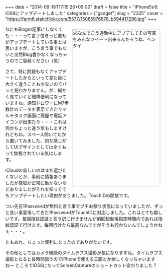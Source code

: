 +++
date = "2014-09-18T17:15:26+09:00"
draft = false
title = "iPhone5sをiOS8にアップデートしました"
categories = ["gadget"]
slug = "2335"
cover = "https://farm6.staticflickr.com/5577/15085976878_b594417298.jpg"
+++

<a href="https://www.flickr.com/photos/keruru/15085976878" title="なんでこう通勤中にアプデしてその写真をみんなツイート出来るんだろうね、ヘンタイ by Keruru, on Flickr"><img src="https://farm6.staticflickr.com/5577/15085976878_b594417298.jpg" width="281" height="500" alt="なんでこう通勤中にアプデしてその写真をみんなツイート出来るんだろうね、ヘンタイ" align="right" vspace="10" hspace="10"/></a>

なにもBlogの記事にしなくても・・・って言う位きっと誰もがアップデートしている事とは思いますが、こう言う事でもないと全然Blog書かなくなっちゃうのでご容赦ください（笑）

さて、特に問題もなくアップデートしたからといって見た目に大きく違うことも少ないのでパッと見わかりません。が、細かく見ていくと結構便利になっていますね。通知ドロワーにM7歩数計のデータを表示できたりマルチタスク画面に履歴や電話アイコンが出来たり・・・これは何かちょっと違う気もしますけれどもね。スペース開いてたから置いてみました、的な感じがしてUIデザインとしては全くもって無視されている気はします。

iCloudの新しいのはまだ選びたくないとか、事前に情報ありましたが夜狐が正常に動かないなどありましたがそれを知っててもアップデートしたい理由がありました。TouchIDの開放です。

つい先日1Passwordが無料と言う事でプチお祭り状態になっていましたが、ずっと長い事愛用してきた1PasswordがTouchIDに対応しました。これはとても嬉しいです。毎回指紋認証と言う訳に行きませんが前回起動後指定時間内であれば指紋認証で行けます。毎回行けたら最高なんですがそうも行かないんでしょうかねぇ・・・。

ともあれ、ちょっと便利になったのでありがたいです。

その他としてはカメラ機能のタイムラプス撮影が気になりますね。タイムラプス撮影となると長時間狙うのでiPhoneで使える三脚とか欲しくなっちゃいますね〜
ところでiOS8になってScreenCaptureのショートカット変わりました？
